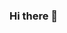 ### Hi there 👋

<!--
**lucilapastore/lucilapastore** is a ✨ _special_ ✨ repository because its `README.md` (this file) appears on your GitHub profile.

Here are some ideas to get you started:

- 🔭 I’m currently working as a technical support analyst at a fintech (payments services provider)
- 🌱 I’m currently learning Solidity
- 👯 I’m looking to collaborate on web3 projects
- 🤔 I’m looking for help with ...
- 💬 Ask me about ...
- 📫 How to reach me: ...
- 😄 Pronouns: she/her
- ⚡ Fun fact: ...
-->
